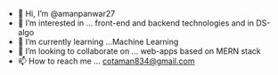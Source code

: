- 👋 Hi, I’m @amanpanwar27
- 👀 I’m interested in ... front-end and backend technologies and in DS-algo
- 🌱 I’m currently learning ...Machine Learning
- 💞️ I’m looking to collaborate on ... web-apps based on MERN stack
- 📫 How to reach me ... cotaman834@gmail.com

<!---
amanpanwar27/amanpanwar27 is a ✨ special ✨ repository because its `README.md` (this file) appears on your GitHub profile.
You can click the Preview link to take a look at your changes.
--->
